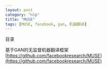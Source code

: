 ```yaml
---
layout: post
category: "nlp"
title: "MUSE"
tags: [MUSE, facebook, gan, 机器翻译]
---
```


目录

<!-- TOC -->


<!-- /TOC -->

基于GAN的无监督机器翻译框架
[https://github.com/facebookresearch/MUSE](https://github.com/facebookresearch/MUSE)


